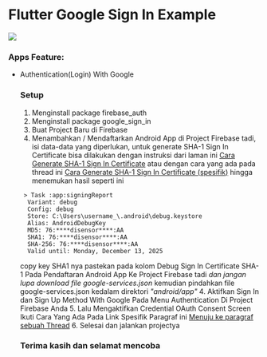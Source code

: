 # Flutter Google Sign In Example

<p><img  src="https://i.ibb.co/59cLNmp/cover.png"/></p>

### Apps Feature:

- Authentication(Login) With Google

  ### Setup
  1. Menginstall package firebase_auth
  2. Menginstall package google_sign_in
  3. Buat Project Baru di Firebase
  4. Menambahkan / Mendaftarkan Android App di Project Firebase tadi, isi data-data yang diperlukan, untuk generate SHA-1 Sign In Certificate bisa dilakukan dengan instruksi dari laman ini <a href="https://developers.google.com/android/guides/client-auth">Cara Generate SHA-1 Sign In Certificate</a>
  atau dengan cara yang ada pada thread ini <a href="https://stackoverflow.com/a/61308880">Cara Generate SHA-1 Sign In Certificate (spesifik)</a> 
  hingga menemukan hasil seperti ini 
  ```
   > Task :app:signingReport
    Variant: debug
    Config: debug
    Store: C:\Users\username_\.android\debug.keystore
    Alias: AndroidDebugKey
    MD5: 76:****disensor****:AA
    SHA1: 76:****disensor****:AA
    SHA-256: 76:****disensor****:AA
    Valid until: Monday, December 13, 2025
  ```
  copy key SHA1 nya pastekan pada kolom Debug Sign In Certificate SHA-1 Pada Pendaftaran Android App Ke Project Firebase tadi
  *dan jangan lupa download file google-services.json* kemudian pindahkan file google-services.json kedalam direktori *"android/app"*
  4. Aktifkan Sign In dan Sign Up Method With Google Pada Menu Authentication Di Project Firebase Anda
  5. Lalu Mengaktifkan Credential OAuth Consent Screen Ikuti Cara Yang Ada Pada Link Spesifik Paragraf ini <a href="https://medium.com/flutter-community/flutter-implementing-google-sign-in-71888bca24ed#fe91">Menuju ke paragraf sebuah Thread</a>
  6. Selesai dan jalankan projectya

  ### Terima kasih dan selamat mencoba